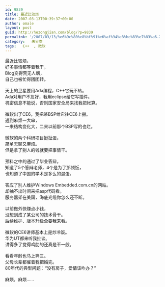 ```yaml
---
id: 9839
title: 最近比较烦
date: 2007-03-13T00:39:37+00:00
author: omale
layout: post
guid: http://hezongjian.com/blog/?p=9839
permalink: '/2007/03/13/%e6%9c%80%e8%bf%91%e6%af%94%e8%be%83%e7%83%a6-2/'
category:   未分类
tags:   C++  , 微软
---
```

<meta content="MSHTML 6.00.6000.16414" name=GENERATOR>

<body leftMargin=3 topMargin=2>

<div>
  最近比较烦，
</div>

<div>
  好多事情都等着我干，
</div>

<div>
  Blog变得荒无人烟，
</div>

<div>
  自己也被忙得团团转。
</div>

<div>
  &nbsp;
</div>

<div>
  天上的卫星要用Ada编程，C++它玩不转。
</div>

<div>
  Ada对用户不友好，我用eclipse给它写插件。
</div>

<div>
  机密信息不能说，否则国家安全局来找我把帐算。
</div>

<div>
  &nbsp;
</div>

<div>
  微软出了CE6，我把某BSP给它往CE6上搬。
</div>

<div>
  遇到麻烦一大串，
</div>

<div>
  一来结构变化大，二来以前那个BSP写的也烂。
</div>

<div>
  &nbsp;
</div>

<div>
  微软的两个科研项目挺扯蛋，
</div>

<div>
  简单无聊又麻烦。
</div>

<div>
  但是拿了别人的钱就要把事情干。
</div>

<div>
  &nbsp;
</div>

<div>
  预料之中的通过了毕业答辩，
</div>

<div>
  知道了5个答辩老师，4个是为了那顿饭，
</div>

<div>
  也知道了中国的学术是多么的混蛋。
</div>

<div>
  &nbsp;
</div>

<div>
  答应了别人维护Windows Embedded.com.cn的网站。
</div>

<div>
  却抽不出时间来把asp代码看。
</div>

<div>
  服务器架在美国，海底光缆你怎么还不断。
</div>

<div>
  &nbsp;
</div>

<div>
  以前做外快赚点小钱，
</div>

<div>
  没想到成了某公司的技术骨干。
</div>

<div>
  后续维护、版本升级全要我来看。
</div>

<div>
  &nbsp;
</div>

<div>
  微软的CE6讲师基本上是炒冷饭。
</div>

<div>
  华为UT都来听我扯谈。
</div>

<div>
  讲得多了觉得鸡肋的还真是不一般。
</div>

<div>
  &nbsp;
</div>

<div>
  看看年龄也马上奔三。
</div>

<div>
  父母长辈都催着我把婚完。
</div>

<div>
  80年代的典型问题：“没有房子，爱情该咋办？”
</div>

<div>
  &nbsp;
</div>

<div>
  麻烦，麻烦……
</div>

<div>
  &nbsp;
</div>